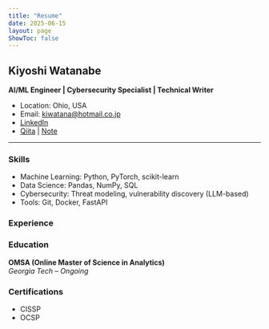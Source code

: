 ```yaml
---
title: "Resume"
date: 2025-06-15
layout: page
ShowToc: false
---
```


## Kiyoshi Watanabe

**AI/ML Engineer | Cybersecurity Specialist | Technical Writer**

- Location: Ohio, USA
- Email: kiwatana@hotmail.co.jp
- [LinkedIn](https://linkedin.com/in/kiyoshi-watanabe-06395213)
- [Qiita](https://qiita.com/iptracej) | [Note](https://note.com/kiwatana)

---

### Skills

- Machine Learning: Python, PyTorch, scikit-learn
- Data Science: Pandas, NumPy, SQL
- Cybersecurity: Threat modeling, vulnerability discovery (LLM-based)
- Tools: Git, Docker, FastAPI


### Experience


### Education

**OMSA (Online Master of Science in Analytics)**  
*Georgia Tech – Ongoing*

### Certifications

- CISSP 
- OCSP 